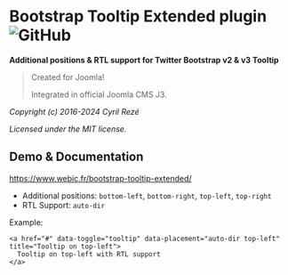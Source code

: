 # Bootstrap Tooltip Extended plugin ![GitHub](https://img.shields.io/github/license/cyrezdev/bootstrap-tooltip-extended)
**Additional positions & RTL support for Twitter Bootstrap v2 & v3 Tooltip**

> Created for Joomla!
> 
> Integrated in official Joomla CMS J3.

_Copyright (c) 2016-2024 Cyril Rezé_

_Licensed under the MIT license._

## Demo & Documentation
https://www.webic.fr/bootstrap-tooltip-extended/

- Additional positions: <code>bottom-left</code>, <code>bottom-right</code>, <code>top-left</code>, <code>top-right</code>
- RTL Support: <code>auto-dir</code>

Example:

```
<a href="#" data-toggle="tooltip" data-placement="auto-dir top-left" title="Tooltip on top-left">
  Tooltip on top-left with RTL support
</a>
```
